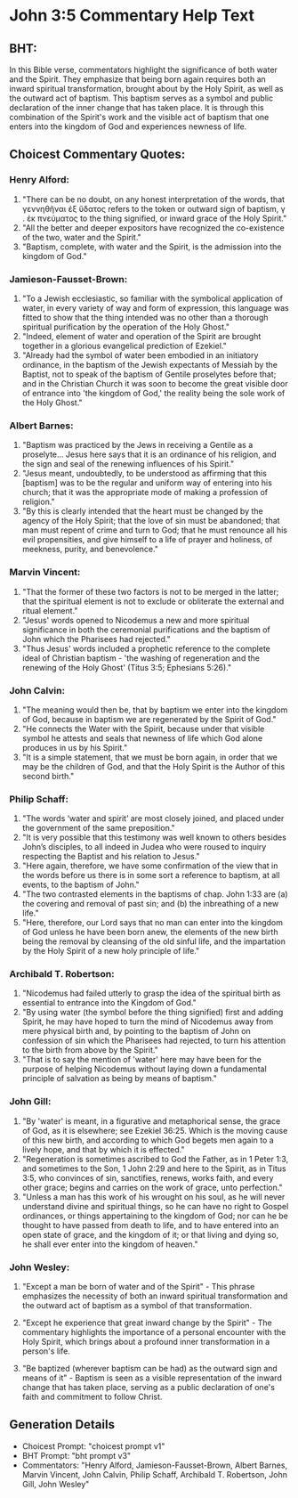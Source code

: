 # John 3:5 Commentary Help Text

## BHT:
In this Bible verse, commentators highlight the significance of both water and the Spirit. They emphasize that being born again requires both an inward spiritual transformation, brought about by the Holy Spirit, as well as the outward act of baptism. This baptism serves as a symbol and public declaration of the inner change that has taken place. It is through this combination of the Spirit's work and the visible act of baptism that one enters into the kingdom of God and experiences newness of life.

## Choicest Commentary Quotes:
### Henry Alford:
1. "There can be no doubt, on any honest interpretation of the words, that γεννηθῆναι ἐξ ὕδατος refers to the token or outward sign of baptism, γ . ἐκ πνεύματος to the thing signified, or inward grace of the Holy Spirit."
2. "All the better and deeper expositors have recognized the co-existence of the two, water and the Spirit."
3. "Baptism, complete, with water and the Spirit, is the admission into the kingdom of God."

### Jamieson-Fausset-Brown:
1. "To a Jewish ecclesiastic, so familiar with the symbolical application of water, in every variety of way and form of expression, this language was fitted to show that the thing intended was no other than a thorough spiritual purification by the operation of the Holy Ghost."
2. "Indeed, element of water and operation of the Spirit are brought together in a glorious evangelical prediction of Ezekiel."
3. "Already had the symbol of water been embodied in an initiatory ordinance, in the baptism of the Jewish expectants of Messiah by the Baptist, not to speak of the baptism of Gentile proselytes before that; and in the Christian Church it was soon to become the great visible door of entrance into 'the kingdom of God,' the reality being the sole work of the Holy Ghost."

### Albert Barnes:
1. "Baptism was practiced by the Jews in receiving a Gentile as a proselyte... Jesus here says that it is an ordinance of his religion, and the sign and seal of the renewing influences of his Spirit." 
2. "Jesus meant, undoubtedly, to be understood as affirming that this [baptism] was to be the regular and uniform way of entering into his church; that it was the appropriate mode of making a profession of religion." 
3. "By this is clearly intended that the heart must be changed by the agency of the Holy Spirit; that the love of sin must be abandoned; that man must repent of crime and turn to God; that he must renounce all his evil propensities, and give himself to a life of prayer and holiness, of meekness, purity, and benevolence."

### Marvin Vincent:
1. "That the former of these two factors is not to be merged in the latter; that the spiritual element is not to exclude or obliterate the external and ritual element." 
2. "Jesus' words opened to Nicodemus a new and more spiritual significance in both the ceremonial purifications and the baptism of John which the Pharisees had rejected."
3. "Thus Jesus' words included a prophetic reference to the complete ideal of Christian baptism - 'the washing of regeneration and the renewing of the Holy Ghost' (Titus 3:5; Ephesians 5:26)."

### John Calvin:
1. "The meaning would then be, that by baptism we enter into the kingdom of God, because in baptism we are regenerated by the Spirit of God."
2. "He connects the Water with the Spirit, because under that visible symbol he attests and seals that newness of life which God alone produces in us by his Spirit."
3. "It is a simple statement, that we must be born again, in order that we may be the children of God, and that the Holy Spirit is the Author of this second birth."

### Philip Schaff:
1) "The words ‘water and spirit’ are most closely joined, and placed under the government of the same preposition."
2) "It is very possible that this testimony was well known to others besides John’s disciples, to all indeed in Judea who were roused to inquiry respecting the Baptist and his relation to Jesus."
3) "Here again, therefore, we have some confirmation of the view that in the words before us there is in some sort a reference to baptism, at all events, to the baptism of John."
4) "The two contrasted elements in the baptisms of chap. John 1:33 are (a) the covering and removal of past sin; and (b) the inbreathing of a new life."
5) "Here, therefore, our Lord says that no man can enter into the kingdom of God unless he have been born anew, the elements of the new birth being the removal by cleansing of the old sinful life, and the impartation by the Holy Spirit of a new holy principle of life."

### Archibald T. Robertson:
1. "Nicodemus had failed utterly to grasp the idea of the spiritual birth as essential to entrance into the Kingdom of God."
2. "By using water (the symbol before the thing signified) first and adding Spirit, he may have hoped to turn the mind of Nicodemus away from mere physical birth and, by pointing to the baptism of John on confession of sin which the Pharisees had rejected, to turn his attention to the birth from above by the Spirit."
3. "That is to say the mention of 'water' here may have been for the purpose of helping Nicodemus without laying down a fundamental principle of salvation as being by means of baptism."

### John Gill:
1. "By 'water' is meant, in a figurative and metaphorical sense, the grace of God, as it is elsewhere; see Ezekiel 36:25. Which is the moving cause of this new birth, and according to which God begets men again to a lively hope, and that by which it is effected."
2. "Regeneration is sometimes ascribed to God the Father, as in 1 Peter 1:3, and sometimes to the Son, 1 John 2:29 and here to the Spirit, as in Titus 3:5, who convinces of sin, sanctifies, renews, works faith, and every other grace; begins and carries on the work of grace, unto perfection."
3. "Unless a man has this work of his wrought on his soul, as he will never understand divine and spiritual things, so he can have no right to Gospel ordinances, or things appertaining to the kingdom of God; nor can he be thought to have passed from death to life, and to have entered into an open state of grace, and the kingdom of it; or that living and dying so, he shall ever enter into the kingdom of heaven."

### John Wesley:
1. "Except a man be born of water and of the Spirit" - This phrase emphasizes the necessity of both an inward spiritual transformation and the outward act of baptism as a symbol of that transformation.

2. "Except he experience that great inward change by the Spirit" - The commentary highlights the importance of a personal encounter with the Holy Spirit, which brings about a profound inner transformation in a person's life.

3. "Be baptized (wherever baptism can be had) as the outward sign and means of it" - Baptism is seen as a visible representation of the inward change that has taken place, serving as a public declaration of one's faith and commitment to follow Christ.


## Generation Details
- Choicest Prompt: "choicest prompt v1"
- BHT Prompt: "bht prompt v3"
- Commentators: "Henry Alford, Jamieson-Fausset-Brown, Albert Barnes, Marvin Vincent, John Calvin, Philip Schaff, Archibald T. Robertson, John Gill, John Wesley"
